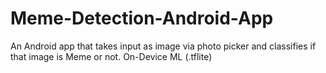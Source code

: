 # Meme-Detection-Android-App
An Android app that takes input as image via photo picker and classifies if that image is Meme or not. On-Device ML (.tflite)
